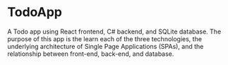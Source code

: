 # TodoApp
 A Todo app using React frontend, C# backend, and SQLite database. The purpose of this app is the learn each of the three technologies,
 the underlying architecture of Single Page Applications (SPAs), and the relationship between front-end, back-end, and database.
